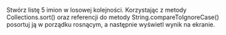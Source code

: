 Stwórz listę 5 imion w losowej kolejności. Korzystając z metody Collections.sort() oraz referencji do metody String.compareToIgnoreCase() posortuj ją w porządku rosnącym, a następnie wyświetl wynik na ekranie.
